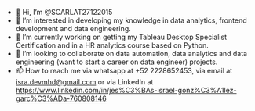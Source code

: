 - 👋 Hi, I’m @SCARLAT27122015
- 👀 I’m interested in developing my knowledge in data analytics, frontend development and data engineering.
- 🌱 I’m currently working on getting my Tableau Desktop Specialist Certification and in a HR analytics course based on Python.
- 💞️ I’m looking to collaborate on data automation, data analytics and data engineering (want to start a career on data engineer) projects.
- 📫 How to reach me via whatsapp at +52 2228652453, via email at isra.devmhd@gmail.com or via LinkedIn at https://www.linkedin.com/in/jes%C3%BAs-israel-gonz%C3%A1lez-garc%C3%ADa-760808146

<!---
SCARLAT27122015/SCARLAT27122015 is a ✨ special ✨ repository because its `README.md` (this file) appears on your GitHub profile.
You can click the Preview link to take a look at your changes.
--->

